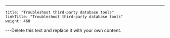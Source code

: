 ---
    title: "Troubleshoot third-party database tools"
    linkTitle: "Troubleshoot third-party database tools"
    weight: 460
---Delete this text and replace it with your own content.

